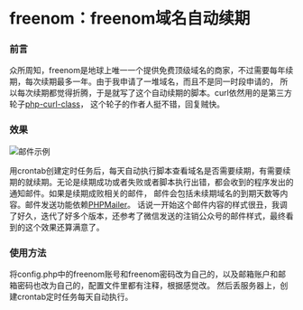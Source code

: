 # freenom：freenom域名自动续期

### 前言
众所周知，freenom是地球上唯一一个提供免费顶级域名的商家，不过需要每年续期，每次续期最多一年。由于我申请了一堆域名，而且不是同一时段申请的，
所以每次续期都觉得折腾，于是就写了这个自动续期的脚本。curl依然用的是第三方轮子[php-curl-class](https://github.com/php-curl-class/php-curl-class)，
这个轮子的作者人挺不错，回复贼快。

### 效果
![邮件示例](https://raw.githubusercontent.com/luolongfei/freenom/master/mail/images/Snipaste_2018-08-13_15-58-52.png "邮件内容")

用crontab创建定时任务后，每天自动执行脚本查看域名是否需要续期，有需要续期的就续期。无论是续期成功或者失败或者脚本执行出错，都会收到的程序发出的通知邮件。如果是续期成败相关的邮件，
邮件会包括未续期域名的到期天数等内容。邮件发送功能依赖[PHPMailer](https://github.com/PHPMailer/PHPMailer/)。
话说一开始这个邮件内容的样式很丑，我调了好久，迭代了好多个版本，还参考了微信发送的注销公众号的邮件样式，最终看到的这个效果还算满意了。

### 使用方法
将config.php中的freenom账号和freenom密码改为自己的，以及邮箱账户和邮箱密码也改为自己的，配置文件里都有注释，根据感觉改。
然后丢服务器上，创建crontab定时任务每天自动执行。